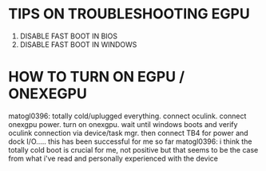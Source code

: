 # TIPS ON TROUBLESHOOTING EGPU

1. DISABLE FAST BOOT IN BIOS
2. DISABLE FAST BOOT IN WINDOWS

# HOW TO TURN ON EGPU / ONEXEGPU

matogl0396: totally cold/uplugged everything. connect oculink. connect onexgpu power. turn on onexgpu. wait until windows boots and verify oculink connection via device/task mgr. then connect TB4 for power and dock I/O..... this has been successful for me so far
matogl0396: i think the totally cold boot is crucial for me, not positive but that seems to be the case from what i've read and personally experienced with the device

